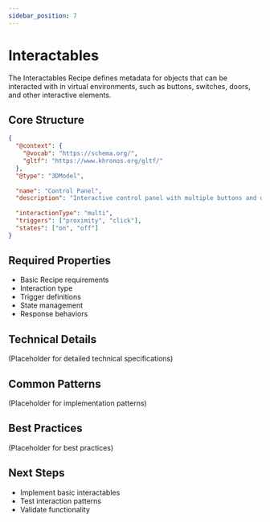 ```yaml
---
sidebar_position: 7
---
```


# Interactables

The Interactables Recipe defines metadata for objects that can be interacted with in virtual environments, such as buttons, switches, doors, and other interactive elements.

## Core Structure

```json
{
  "@context": {
    "@vocab": "https://schema.org/",
    "gltf": "https://www.khronos.org/gltf/"
  },
  "@type": "3DModel",
  
  "name": "Control Panel",
  "description": "Interactive control panel with multiple buttons and displays",
  
  "interactionType": "multi",
  "triggers": ["proximity", "click"],
  "states": ["on", "off"]
}
```

## Required Properties

- Basic Recipe requirements
- Interaction type
- Trigger definitions
- State management
- Response behaviors

## Technical Details

(Placeholder for detailed technical specifications)

## Common Patterns

(Placeholder for implementation patterns)

## Best Practices

(Placeholder for best practices)

## Next Steps

- Implement basic interactables
- Test interaction patterns
- Validate functionality
